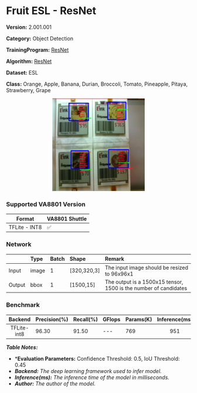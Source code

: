 # Fruit ESL - ResNet

**Version:** 2.001.001

**Category:** Object Detection

**TrainingProgram:** [ResNet](https://github.com/FITI-HCITA/yolov5/tree/hcita/esl_detect)

**Algorithm:** [ResNet](https://fp-gitlab/hcita/tinyml/yolov5/-/blob/hcita/ResNet/models/resnet50.yaml)

**Dataset:** ESL

**Class:** Orange, Apple, Banana, Durian, Broccoli, Tomato, Pineapple, Pitaya, Strawberry, Grape

<div align="center">
    <a href="./">
        <img src="./ESL_ResNet.jpg" width="50%"/>
    </a>
</div>

### Supported VA8801 Version

| Format | VA8801 Shuttle  |
| --- | --- |
| TFLite - INT8 | ✅ |


### Network

|	    |  Type	| Batch	| Shape        | Remark                                                           |
|:------|:------|:------|:-----------  |:-----------------------------------------------------------------|
| Input | image |   1   | [320,320,3]  | The input image should be resized to 96x96x1                     |
| Output| bbox  |   1   | [1500,15]    | The output is a 1500x15 tensor, 1500 is the number of candidates |


### Benchmark

| Backend      | Precision(%) | Recall(%) | GFlops   | Params(K) | Inference(ms) |   Download                                                                                                                                     | Author   |
|:------------:|:-------------|:----------|:---------|:----------|:-------------:|:-----------------------------------------------------------------------------------------------------------------------------------------------|:---------|
|  TFLite-int8 |    96.30     |    91.50  |    ---   |    769    |     951       | [link](https://fp-gitlab/hcita/tinyml/va8801_model_zoo/-/blob/main/ClassicalModels/resnet/ObjectDetection/ResNet_2.001.001.tflite)             | Fitipower|

***Table Notes:***

- ***Evaluation Parameters:** Confidence Threshold: 0.5, IoU Threshold: 0.45
- ***Backend:** The deep learning framework used to infer model.*
- ***Inference(ms):** The inference time of the model in milliseconds.*
- ***Author:** The author of the model.*
